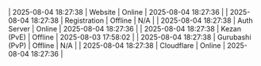 | 2025-08-04 18:27:38 | Website | Online | 2025-08-04 18:27:36 |
| 2025-08-04 18:27:38 | Registration | Offline | N/A |
| 2025-08-04 18:27:38 | Auth Server | Online | 2025-08-04 18:27:36 |
| 2025-08-04 18:27:38 | Kezan (PvE) | Offline | 2025-08-03 17:58:02 |
| 2025-08-04 18:27:38 | Gurubashi (PvP) | Offline | N/A |
| 2025-08-04 18:27:38 | Cloudflare | Online | 2025-08-04 18:27:36 |
